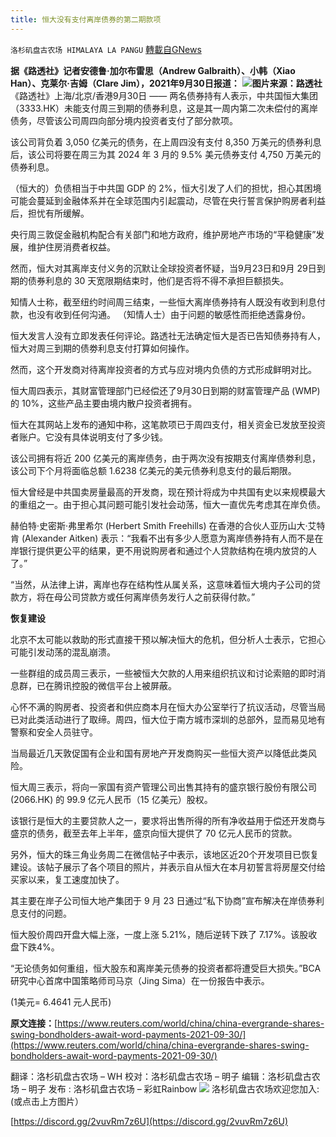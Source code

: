 ```yaml
---
title: 恒大没有支付离岸债券的第二期款项
---
```

`洛杉矶盘古农场 HIMALAYA LA PANGU` [轉載自GNews](https://gnews.org/zh-hans/1571663/)

**据《路透社》记者安德鲁·加尔布雷思（Andrew Galbraith）、小韩（Xiao Han）、克莱尔·吉姆（Clare Jim），2021年9月30日报道：**
![](https://assets.gnews.org/wp-content/uploads/2021/10/a5j32-eb15z.jpg)**图片来源：路透社**
《路透社》上海/北京/香港9月30日 —— 两名债券持有人表示，中共国恒大集团（3333.HK）未能支付周三到期的债券利息，这是其一周内第二次未偿付的离岸债务，尽管该公司周四向部分境内投资者支付了部分款项。

该公司背负着 3,050 亿美元的债务，在上周四没有支付 8,350 万美元的债券利息后，该公司将要在周三为其 2024 年 3 月的 9.5% 美元债券支付 4,750 万美元的债券利息。

（恒大的）负债相当于中共国 GDP 的 2%，恒大引发了人们的担忧，担心其困境可能会蔓延到金融体系并在全球范围内引起震动，尽管在央行誓言保护购房者利益后，担忧有所缓解。

央行周三敦促金融机构配合有关部门和地方政府，维护房地产市场的“平稳健康”发展，维护住房消费者权益。

然而，恒大对其离岸支付义务的沉默让全球投资者怀疑，当9月23日和9月 29日到期的债券利息的 30 天宽限期结束时，他们是否将不得不承担巨额损失。

知情人士称，截至纽约时间周三结束，一些恒大离岸债券持有人既没有收到利息付款，也没有收到任何沟通。 （知情人士）由于问题的敏感性而拒绝透露身份。

恒大发言人没有立即发表任何评论。路透社无法确定恒大是否已告知债券持有人，恒大对周三到期的债劵利息支付打算如何操作。

然而，这个开发商对待离岸投资者的方式与应对境内负债的方式形成鲜明对比。

恒大周四表示，其财富管理部门已经偿还了9月30日到期的财富管理产品 (WMP) 的 10%，这些产品主要由境内散户投资者拥有。

恒大在其网站上发布的通知中称，这笔款项已于周四支付，相关资金已发放至投资者账户。它没有具体说明支付了多少钱。

该公司拥有将近 200 亿美元的离岸债务，由于两次没有按期支付离岸债劵利息，该公司下个月将面临总额 1.6238 亿美元的美元债券利息支付的最后期限。

恒大曾经是中共国卖房量最高的开发商，现在预计将成为中共国有史以来规模最大的重组之一。由于担心其问题可能引发社会动荡，恒大一直优先考虑其在岸负债。

赫伯特·史密斯·弗里希尔 (Herbert Smith Freehills) 在香港的合伙人亚历山大·艾特肯 (Alexander Aitken) 表示：“我看不出有多少人愿意为离岸债券持有人而不是在岸银行提供更公平的结果，更不用说购房者和通过个人贷款结构在境内放贷的人了。”

“当然，从法律上讲，离岸也存在结构性从属关系，这意味着恒大境内子公司的贷款方，将在母公司贷款方或任何离岸债务发行人之前获得付款。”

**恢复建设**

北京不太可能以救助的形式直接干预以解决恒大的危机，但分析人士表示，它担心可能引发动荡的混乱崩溃。

一些群组的成员周三表示，一些被恒大欠款的人用来组织抗议和讨论索赔的即时消息群，已在腾讯控股的微信平台上被屏蔽。

心怀不满的购房者、投资者和供应商本月在恒大办公室举行了抗议活动，尽管当局已对此类活动进行了取缔。周四，恒大位于南方城市深圳的总部外，显而易见地有警察和安全人员驻守。

当局最近几天敦促国有企业和国有房地产开发商购买一些恒大资产以降低此类风险。

恒大周三表示，将向一家国有资产管理公司出售其持有的盛京银行股份有限公司 (2066.HK) 的 99.9 亿元人民币（15 亿美元）股权。

该银行是恒大的主要贷款人之一，要求将出售所得的所有净收益用于偿还开发商与盛京的债务，截至去年上半年，盛京向恒大提供了 70 亿元人民币的贷款。

另外，恒大的珠三角业务周二在微信帖子中表示，该地区近20个开发项目已恢复建设。该帖子展示了各个项目的照片，并表示自从恒大在本月初誓言将房屋交付给买家以来，复工速度加快了。

其主要在岸子公司恒大地产集团于 9 月 23 日通过“私下协商”宣布解决在岸债券利息支付的问题。

恒大股价周四开盘大幅上涨，一度上涨 5.21%，随后逆转下跌了 7.17%。该股收盘下跌4%。

“无论债务如何重组，恒大股东和离岸美元债券的投资者都将遭受巨大损失。”BCA 研究中心首席中国策略师司马京（Jing Sima）在一份报告中表示。

(1美元= 6.4641 元人民币)

**原文连接：**[https://www.reuters.com/world/china/china-evergrande-shares-swing-bondholders-await-word-payments-2021-09-30/](https://www.reuters.com/world/china/china-evergrande-shares-swing-bondholders-await-word-payments-2021-09-30/)

翻译：洛杉矶盘古农场 – WH
校对：洛杉矶盘古农场 – 明子
编辑：洛杉矶盘古农场 – 明子
发布 : 洛杉矶盘古农场 – 彩虹Rainbow
![](https://assets.gnews.org/wp-content/uploads/2021/03/WhatsApp-Image-2021-06-26-at-22.05.30.jpeg)
洛杉矶盘古农场欢迎您加入:(或点击上方图片）

[https://discord.gg/2vuvRm7z6U](https://discord.gg/2vuvRm7z6U)
